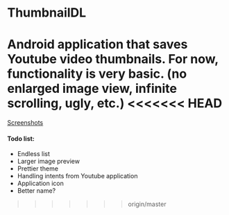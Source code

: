 # ThumbnailDL

Android application that saves Youtube video thumbnails. For now, functionality is very basic. (no enlarged image view, infinite scrolling, ugly, etc.)
<<<<<<< HEAD
=======

[Screenshots](https://mrfoxlt.github.io)

#### Todo list:

* Endless list
* Larger image preview
* Prettier theme
* Handling intents from Youtube application
* Application icon
* Better name?
>>>>>>> origin/master
